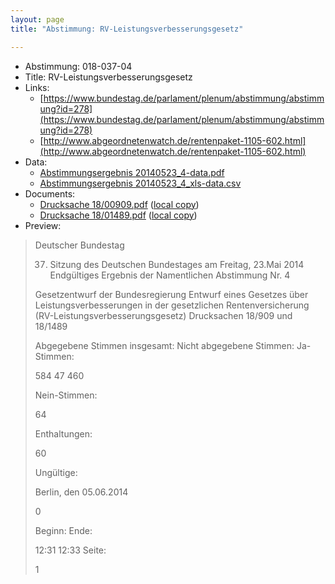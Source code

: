 ```yaml
---
layout: page
title: "Abstimmung: RV-Leistungsverbesserungsgesetz"

---
```


* Abstimmung: 018-037-04
* Title: RV-Leistungsverbesserungsgesetz
* Links: 
    * [https://www.bundestag.de/parlament/plenum/abstimmung/abstimmung?id=278](https://www.bundestag.de/parlament/plenum/abstimmung/abstimmung?id=278)
    * [http://www.abgeordnetenwatch.de/rentenpaket-1105-602.html](http://www.abgeordnetenwatch.de/rentenpaket-1105-602.html)
* Data: 
    * [Abstimmungsergebnis 20140523_4-data.pdf](/res/abstimmungsliste/20140523_4-data.pdf)
    * [Abstimmungsergebnis 20140523_4_xls-data.csv](/res/abstimmungsliste/analyses/20140523_4_xls-data.csv)
* Documents: 
    * [Drucksache 18/00909.pdf](http://dip21.bundestag.de/dip21/btd/18/009/1800909.pdf) ([local copy](/res/abstimmungsdaten/018-037-04/1800909.pdf))
    * [Drucksache 18/01489.pdf](http://dip21.bundestag.de/dip21/btd/18/014/1801489.pdf) ([local copy](/res/abstimmungsdaten/018-037-04/1801489.pdf))
* Preview: 
> Deutscher Bundestag
> 
> 37. Sitzung des Deutschen Bundestages
> am Freitag, 23.Mai 2014
> Endgültiges Ergebnis der Namentlichen Abstimmung Nr. 4
> 
> Gesetzentwurf der Bundesregierung
> Entwurf eines Gesetzes über Leistungsverbesserungen in der gesetzlichen
> Rentenversicherung (RV-Leistungsverbesserungsgesetz)
> Drucksachen 18/909 und 18/1489
> 
> Abgegebene Stimmen insgesamt:
> Nicht abgegebene Stimmen:
> Ja-Stimmen:
> 
> 584
> 47
> 460
> 
> Nein-Stimmen:
> 
> 64
> 
> Enthaltungen:
> 
> 60
> 
> Ungültige:
> 
> Berlin, den 05.06.2014
> 
> 0
> 
> Beginn:
> Ende:
> 
> 12:31
> 12:33
> Seite:
> 
> 1
> 
> 
